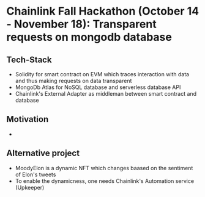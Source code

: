 # Chainlink Fall Hackathon (October 14 - November 18): Transparent requests on mongodb database
## Tech-Stack
- Solidity for smart contract on EVM which traces interaction with data and thus making requests on data transparent
- MongoDb Atlas for NoSQL database and serverless database API
- Chainlink's External Adapter as middleman between smart contract and database

## Motivation
- 

## Alternative project
- MoodyElon is a dynamic NFT which changes baased on the sentiment of Elon's tweets
- To enable the dynamicness, one needs Chainlink's Automation service (Upkeeper)
